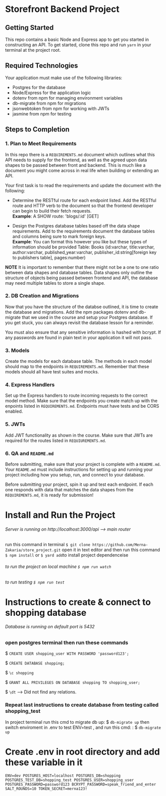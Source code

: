 # Storefront Backend Project

## Getting Started

This repo contains a basic Node and Express app to get you started in constructing an API. To get started, clone this repo and run `yarn` in your terminal at the project root.

## Required Technologies
Your application must make use of the following libraries:
- Postgres for the database
- Node/Express for the application logic
- dotenv from npm for managing environment variables
- db-migrate from npm for migrations
- jsonwebtoken from npm for working with JWTs
- jasmine from npm for testing

## Steps to Completion

### 1. Plan to Meet Requirements

In this repo there is a `REQUIREMENTS.md` document which outlines what this API needs to supply for the frontend, as well as the agreed upon data shapes to be passed between front and backend. This is much like a document you might come across in real life when building or extending an API. 

Your first task is to read the requirements and update the document with the following:
- Determine the RESTful route for each endpoint listed. Add the RESTful route and HTTP verb to the document so that the frontend developer can begin to build their fetch requests.    
**Example**: A SHOW route: 'blogs/:id' [GET] 

- Design the Postgres database tables based off the data shape requirements. Add to the requirements document the database tables and columns being sure to mark foreign keys.   
**Example**: You can format this however you like but these types of information should be provided
Table: Books (id:varchar, title:varchar, author:varchar, published_year:varchar, publisher_id:string[foreign key to publishers table], pages:number)

**NOTE** It is important to remember that there might not be a one to one ratio between data shapes and database tables. Data shapes only outline the structure of objects being passed between frontend and API, the database may need multiple tables to store a single shape. 

### 2.  DB Creation and Migrations

Now that you have the structure of the databse outlined, it is time to create the database and migrations. Add the npm packages dotenv and db-migrate that we used in the course and setup your Postgres database. If you get stuck, you can always revisit the database lesson for a reminder. 

You must also ensure that any sensitive information is hashed with bcrypt. If any passwords are found in plain text in your application it will not pass.

### 3. Models

Create the models for each database table. The methods in each model should map to the endpoints in `REQUIREMENTS.md`. Remember that these models should all have test suites and mocks.

### 4. Express Handlers

Set up the Express handlers to route incoming requests to the correct model method. Make sure that the endpoints you create match up with the enpoints listed in `REQUIREMENTS.md`. Endpoints must have tests and be CORS enabled. 

### 5. JWTs

Add JWT functionality as shown in the course. Make sure that JWTs are required for the routes listed in `REQUIUREMENTS.md`.

### 6. QA and `README.md`

Before submitting, make sure that your project is complete with a `README.md`. Your `README.md` must include instructions for setting up and running your project including how you setup, run, and connect to your database. 

Before submitting your project, spin it up and test each endpoint. If each one responds with data that matches the data shapes from the `REQUIREMENTS.md`, it is ready for submission!

# Install and Run the Project
###### Server is running on http://localhost:3000/api --> main router
run this command in terminal `$ git clone https://github.com/Merna-Zakaria/store_project.git`
open it in text editor
and then run this command `$ npm install` or `$ yard add`to install project dependenceise

###### to run the project on local machine `$ npm run watch`
###### to run testing `$ npm run test`

# Instructions to create & connect to shopping database
###### Database is running on default port is 5432
### open postgres terminal then run these commands

$ `CREATE USER shopping_user WITH PASSWORD 'password123';`

$ `CREATE DATABASE shopping;`

$ `\c shopping`

$ `GRANT ALL PRIVILEGES ON DATABASE shopping TO shopping_user;`

$ `\dt` --> Did not find any relations.

### Repeat last instructions to create database from testing called shopping_test

In project terminal run this cmd to migrate db up: $ `db-migrate up`
then switch enviroment in .env to test ENV=test , and run this cmd: : $ `db-migrate up`

# Create .env in root directory and add these variable in it

`ENV=dev
POSTGRES_HOST=localhost
POSTGRES_DB=shopping
POSTGRES_TEST_DB=shopping_test
POSTGRES_USER=shopping_user
POSTGRES_PASSWORD=password123
BCRYPT_PASSWORD=speak_friend_and_enter
SALT_ROUNDS=10
TOKEN_SECRET=merna123!`

